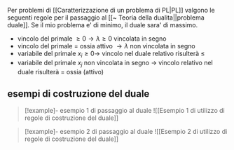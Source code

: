 Per problemi di [[Caratterizzazione di un problema di PL|PL]] valgono le seguenti regole per il passaggio al [[~ Teoria della dualita||problema duale]].
Se il mio problema e' di minimo, il duale sara' di massimo.
- vincolo del primale $\geq 0 \to \lambda\geq 0$ vincolata in segno
- vincolo del primale $=$ ossia attivo $\to \lambda$ non vincolata in segno
- variabile del primale $x_{i}\geq 0\to$ vincolo nel duale relativo risulterà $\leq$
- variabile del primale $x_{j}$ non vincolata in segno $\to$ vincolo relativo nel duale risulterà $=$ ossia (attivo)

## esempi di costruzione del duale

> [!example]- esempio 1 di passaggio al duale
> ![[Esempio 1 di utilizzo di regole di costruzione del duale]]

> [!example]- esempio 2 di passaggio al duale
> ![[Esempio 2 di utilizzo di regole di costruzione del duale]]